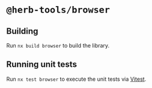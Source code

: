 # `@herb-tools/browser`

## Building

Run `nx build browser` to build the library.

## Running unit tests

Run `nx test browser` to execute the unit tests via [Vitest](https://vitest.dev/).
